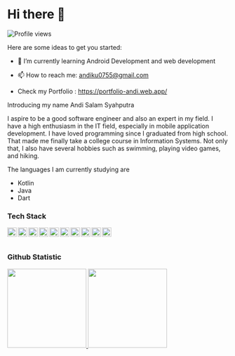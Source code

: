 # Hi there 👋

![Profile views](https://komarev.com/ghpvc/?username=Lamz16y&color=brightgreen)

Here are some ideas to get you started:


- 🌱 I’m currently learning Android Development and web development

- 📫 How to reach me: andiku0755@gmail.com
- Check my Portfolio : https://portfolio-andi.web.app/

<!--- 😄 Pronouns: ...
- 👯 I’m looking to collaborate on ...
- 🤔 I’m looking for help with ...
- ⚡ Fun fact: ...-->

   Introducing my name Andi Salam Syahputra

  I aspire to be a good software engineer and also an expert in my field. I have a high enthusiasm in the IT field, especially in mobile application development. I have loved programming since I graduated from high school. That made me finally take a college course in Information Systems.
  Not only that, I also have several hobbies such as swimming, playing video games, and hiking.
  

  The languages I am currently studying are 
   * Kotlin
   * Java
   * Dart



### Tech Stack
<a href="#"><img align="left" alt="JavaScript" title="JavaScript" width="21px" src="https://upload.wikimedia.org/wikipedia/commons/9/99/Unofficial_JavaScript_logo_2.svg" /></a>
<a href="https://nodejs.org/"><img align="left" alt="NodeJS" title="NodeJS" width="21px" src="https://seeklogo.com/images/N/nodejs-logo-FBE122E377-seeklogo.com.png" /></a>
<a href="https://reactjs.org/"><img align="left" alt="React" title="React" width="21px" src="https://cdn.worldvectorlogo.com/logos/react-2.svg" /></a>
<a href="https://hapi.dev/"><img align="left" alt="Hapi" title="Hapi (NodeJS HTTP Framework)" width="21px" src="https://avatars.githubusercontent.com/u/3774533?s=200&v=4" /></a>
<a href="https://nextjs.org/"><img align="left" alt="Next" title="Next (React SSR Framework)" width="21px" src="https://iconape.com/wp-content/files/gm/82643/svg/next-js.svg" /></a>
<a href="https://kotlinlang.org/"><img align="left" alt="Kotlin" title="Kotlin" width="21px" src="https://upload.wikimedia.org/wikipedia/commons/7/74/Kotlin_Icon.png" /></a>
<a href="https://dart.dev/"><img align="left" alt="Dart" title="Dart" width="21px" src="https://dart.dev/assets/shared/dart/icon/64.png" /></a>
<a href="https://flutter.dev/"><img align="left" alt="Flutter" title="Flutter" width="21px" src="https://cdn.worldvectorlogo.com/logos/flutter-logo.svg" /></a>
<a href="https://go.dev/"><img align="left" alt="Go" title="Go (Golang)" width="21px" src="https://upload.wikimedia.org/wikipedia/commons/0/05/Go_Logo_Blue.svg" /></a>
<a href="https://www.mysql.com/"><img align="left" alt="MySQL" title="MySQL" width="21px" src="https://www.vectorlogo.zone/logos/mysql/mysql-official.svg" /></a>
  <br>
  <br>
  
### Github Statistic
<p align="left">
<a href="https://github.com/Lamz16">
  <img height="180em" src="https://github-readme-stats-eight-theta.vercel.app/api?username=lamz16&show_icons=true&theme=algolia&include_all_commits=true&count_private=true"/>
  <img height="180em" src="https://github-readme-stats-eight-theta.vercel.app/api/top-langs/?username=Lamz16&layout=compact&langs_count=8&theme=algolia"/>
</a>
</p>
